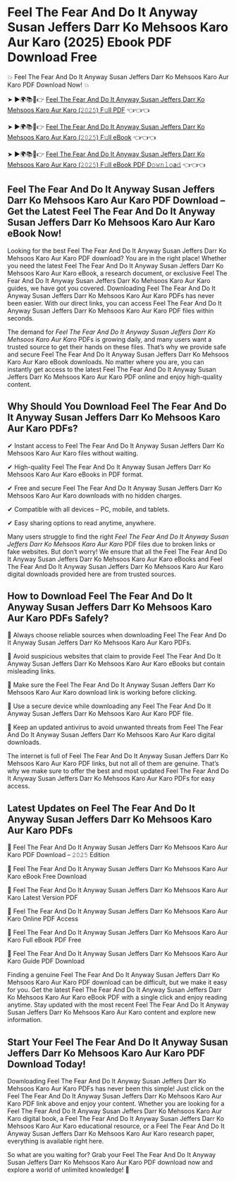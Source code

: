 # Feel The Fear And Do It Anyway Susan Jeffers Darr Ko Mehsoos Karo Aur Karo (2025) Ebook PDF Download Free

💥 Feel The Fear And Do It Anyway Susan Jeffers Darr Ko Mehsoos Karo Aur Karo PDF Download Now! 💥

➤ ►🌍📚📱👉 [Feel The Fear And Do It Anyway Susan Jeffers Darr Ko Mehsoos Karo Aur Karo (𝟸𝟶𝟸𝟻) F𝚞ll PDF](https://getpdf.xyz/feel-the-fear-and-do-it-anyway-susan-jeffers-darr-ko-mehsoos-karo-aur-karo) 👈👈👈


➤ ►🌍📚📱👉 [Feel The Fear And Do It Anyway Susan Jeffers Darr Ko Mehsoos Karo Aur Karo (𝟸𝟶𝟸𝟻) F𝚞ll eBook](https://getpdf.xyz/feel-the-fear-and-do-it-anyway-susan-jeffers-darr-ko-mehsoos-karo-aur-karo) 👈👈👈


➤ ►🌍📚📱👉 [Feel The Fear And Do It Anyway Susan Jeffers Darr Ko Mehsoos Karo Aur Karo (𝟸𝟶𝟸𝟻) F𝚞ll eBook PDF D𝚘𝚠𝚗𝚕𝚘a𝚍](https://getpdf.xyz/feel-the-fear-and-do-it-anyway-susan-jeffers-darr-ko-mehsoos-karo-aur-karo) 👈👈👈


## Feel The Fear And Do It Anyway Susan Jeffers Darr Ko Mehsoos Karo Aur Karo PDF Download – Get the Latest Feel The Fear And Do It Anyway Susan Jeffers Darr Ko Mehsoos Karo Aur Karo eBook Now!

Looking for the best Feel The Fear And Do It Anyway Susan Jeffers Darr Ko Mehsoos Karo Aur Karo PDF download? You are in the right place! Whether you need the latest Feel The Fear And Do It Anyway Susan Jeffers Darr Ko Mehsoos Karo Aur Karo eBook, a research document, or exclusive Feel The Fear And Do It Anyway Susan Jeffers Darr Ko Mehsoos Karo Aur Karo guides, we have got you covered. Downloading Feel The Fear And Do It Anyway Susan Jeffers Darr Ko Mehsoos Karo Aur Karo PDFs has never been easier. With our direct links, you can access Feel The Fear And Do It Anyway Susan Jeffers Darr Ko Mehsoos Karo Aur Karo PDF files within seconds.

The demand for *Feel The Fear And Do It Anyway Susan Jeffers Darr Ko Mehsoos Karo Aur Karo* PDFs is growing daily, and many users want a trusted source to get their hands on these files. That’s why we provide safe and secure Feel The Fear And Do It Anyway Susan Jeffers Darr Ko Mehsoos Karo Aur Karo eBook downloads. No matter where you are, you can instantly get access to the latest Feel The Fear And Do It Anyway Susan Jeffers Darr Ko Mehsoos Karo Aur Karo PDF online and enjoy high-quality content.

## Why Should You Download Feel The Fear And Do It Anyway Susan Jeffers Darr Ko Mehsoos Karo Aur Karo PDFs?

✔ Instant access to Feel The Fear And Do It Anyway Susan Jeffers Darr Ko Mehsoos Karo Aur Karo files without waiting.

✔ High-quality Feel The Fear And Do It Anyway Susan Jeffers Darr Ko Mehsoos Karo Aur Karo eBooks in PDF format.

✔ Free and secure Feel The Fear And Do It Anyway Susan Jeffers Darr Ko Mehsoos Karo Aur Karo downloads with no hidden charges.

✔ Compatible with all devices – PC, mobile, and tablets.

✔ Easy sharing options to read anytime, anywhere.

Many users struggle to find the right *Feel The Fear And Do It Anyway Susan Jeffers Darr Ko Mehsoos Karo Aur Karo* PDF files due to broken links or fake websites. But don’t worry! We ensure that all the Feel The Fear And Do It Anyway Susan Jeffers Darr Ko Mehsoos Karo Aur Karo eBooks and Feel The Fear And Do It Anyway Susan Jeffers Darr Ko Mehsoos Karo Aur Karo digital downloads provided here are from trusted sources.

## How to Download Feel The Fear And Do It Anyway Susan Jeffers Darr Ko Mehsoos Karo Aur Karo PDFs Safely?

📌 Always choose reliable sources when downloading Feel The Fear And Do It Anyway Susan Jeffers Darr Ko Mehsoos Karo Aur Karo PDFs.

📌 Avoid suspicious websites that claim to provide Feel The Fear And Do It Anyway Susan Jeffers Darr Ko Mehsoos Karo Aur Karo eBooks but contain misleading links.

📌 Make sure the Feel The Fear And Do It Anyway Susan Jeffers Darr Ko Mehsoos Karo Aur Karo download link is working before clicking.

📌 Use a secure device while downloading any Feel The Fear And Do It Anyway Susan Jeffers Darr Ko Mehsoos Karo Aur Karo PDF file.

📌 Keep an updated antivirus to avoid unwanted threats from Feel The Fear And Do It Anyway Susan Jeffers Darr Ko Mehsoos Karo Aur Karo digital downloads.

The internet is full of Feel The Fear And Do It Anyway Susan Jeffers Darr Ko Mehsoos Karo Aur Karo PDF links, but not all of them are genuine. That’s why we make sure to offer the best and most updated Feel The Fear And Do It Anyway Susan Jeffers Darr Ko Mehsoos Karo Aur Karo PDFs for easy access.

## Latest Updates on Feel The Fear And Do It Anyway Susan Jeffers Darr Ko Mehsoos Karo Aur Karo PDFs

🔹 Feel The Fear And Do It Anyway Susan Jeffers Darr Ko Mehsoos Karo Aur Karo PDF Download – 𝟸𝟶𝟸𝟻 Edition

🔹 Feel The Fear And Do It Anyway Susan Jeffers Darr Ko Mehsoos Karo Aur Karo eBook Free Download

🔹 Feel The Fear And Do It Anyway Susan Jeffers Darr Ko Mehsoos Karo Aur Karo Latest Version PDF

🔹 Feel The Fear And Do It Anyway Susan Jeffers Darr Ko Mehsoos Karo Aur Karo Online PDF Access

🔹 Feel The Fear And Do It Anyway Susan Jeffers Darr Ko Mehsoos Karo Aur Karo Full eBook PDF Free

🔹 Feel The Fear And Do It Anyway Susan Jeffers Darr Ko Mehsoos Karo Aur Karo Guide PDF Download

Finding a genuine Feel The Fear And Do It Anyway Susan Jeffers Darr Ko Mehsoos Karo Aur Karo PDF download can be difficult, but we make it easy for you. Get the latest Feel The Fear And Do It Anyway Susan Jeffers Darr Ko Mehsoos Karo Aur Karo eBook PDF with a single click and enjoy reading anytime. Stay updated with the most recent Feel The Fear And Do It Anyway Susan Jeffers Darr Ko Mehsoos Karo Aur Karo content and explore new information.

## Start Your Feel The Fear And Do It Anyway Susan Jeffers Darr Ko Mehsoos Karo Aur Karo PDF Download Today!

Downloading Feel The Fear And Do It Anyway Susan Jeffers Darr Ko Mehsoos Karo Aur Karo PDFs has never been this simple! Just click on the Feel The Fear And Do It Anyway Susan Jeffers Darr Ko Mehsoos Karo Aur Karo PDF link above and enjoy your content. Whether you are looking for a Feel The Fear And Do It Anyway Susan Jeffers Darr Ko Mehsoos Karo Aur Karo digital book, a Feel The Fear And Do It Anyway Susan Jeffers Darr Ko Mehsoos Karo Aur Karo educational resource, or a Feel The Fear And Do It Anyway Susan Jeffers Darr Ko Mehsoos Karo Aur Karo research paper, everything is available right here.

So what are you waiting for? Grab your Feel The Fear And Do It Anyway Susan Jeffers Darr Ko Mehsoos Karo Aur Karo PDF download now and explore a world of unlimited knowledge! 🚀